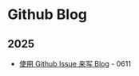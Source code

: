 # Github Blog

## 2025
- [使用 Github Issue 来写 Blog](https://github.com/caiyunlin/blog/issues/1) - 0611
